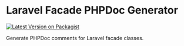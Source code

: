 # Laravel Facade PHPDoc Generator

[![Latest Version on Packagist](https://img.shields.io/packagist/v/elfsundae/laravel-facade-phpdoc-generator.svg?style=flat-square)](https://packagist.org/packages/elfsundae/laravel-facade-phpdoc-generator)

Generate PHPDoc comments for Laravel facade classes.
